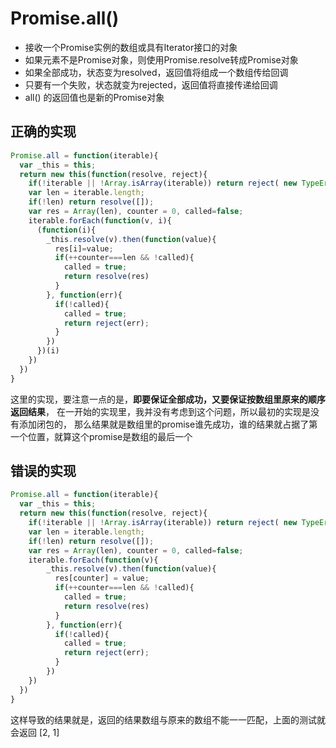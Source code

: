 # Promise.all()

* 接收一个Promise实例的数组或具有Iterator接口的对象
* 如果元素不是Promise对象，则使用Promise.resolve转成Promise对象
* 如果全部成功，状态变为resolved，返回值将组成一个数组传给回调
* 只要有一个失败，状态就变为rejected，返回值将直接传递给回调
* all() 的返回值也是新的Promise对象

## 正确的实现
```javascript
Promise.all = function(iterable){
  var _this = this;
  return new this(function(resolve, reject){
    if(!iterable || !Array.isArray(iterable)) return reject( new TypeError('must be an array') );
    var len = iterable.length;
    if(!len) return resolve([]);
    var res = Array(len), counter = 0, called=false;
    iterable.forEach(function(v, i){
      (function(i){
        _this.resolve(v).then(function(value){
          res[i]=value;
          if(++counter===len && !called){
            called = true;
            return resolve(res)
          }
        }, function(err){
          if(!called){
            called = true;
            return reject(err);
          }
        })
      })(i)
    })
  })
}
```

这里的实现，要注意一点的是，**即要保证全部成功，又要保证按数组里原来的顺序返回结果**，
在一开始的实现里，我并没有考虑到这个问题，所以最初的实现是没有添加闭包的，
那么结果就是数组里的promise谁先成功，谁的结果就占据了第一个位置，就算这个promise是数组的最后一个

## 错误的实现
```javascript
Promise.all = function(iterable){
  var _this = this;
  return new this(function(resolve, reject){
    if(!iterable || !Array.isArray(iterable)) return reject( new TypeError('must be an array') );
    var len = iterable.length;
    if(!len) return resolve([]);
    var res = Array(len), counter = 0, called=false;
    iterable.forEach(function(v){
        _this.resolve(v).then(function(value){
          res[counter] = value;
          if(++counter===len && !called){
            called = true;
            return resolve(res)
          }
        }, function(err){
          if(!called){
            called = true;
            return reject(err);
          }
        })
    })
  })
}
```

这样导致的结果就是，返回的结果数组与原来的数组不能一一匹配，上面的测试就会返回 [2, 1]

